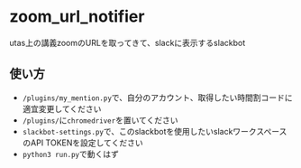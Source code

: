 # zoom_url_notifier
utas上の講義zoomのURLを取ってきて、slackに表示するslackbot
## 使い方
- `/plugins/my_mention.py`で、自分のアカウント、取得したい時間割コードに適宜変更してください
- `/plugins/`に`chromedriver`を置いてください
- `slackbot-settings.py`で、このslackbotを使用したいslackワークスペースのAPI TOKENを設定してください
- `python3 run.py`で動くはず